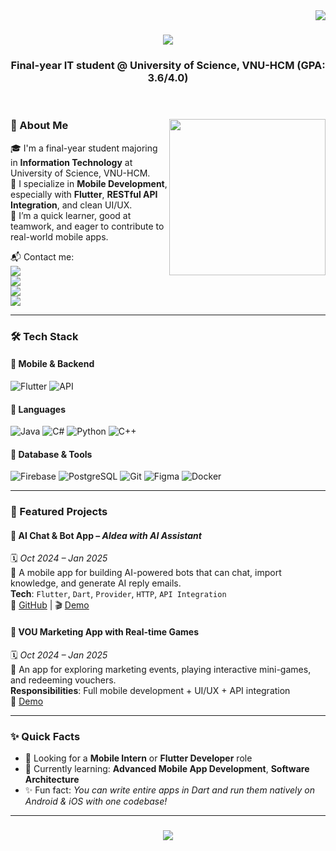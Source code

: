 <img align="right" src="https://visitor-badge.laobi.icu/badge?page_id=XuanHoa2307.XuanHoa2307" />

<h1 align="center">
  <img src="https://readme-typing-svg.herokuapp.com/?font=Righteous&size=35&center=true&vCenter=true&width=500&height=70&duration=4000&lines=Hi+There!+👋;+I'm+Nguyen+Xuan+Hoa!;">
</h1>

<h3 align="center">Final-year IT student @ University of Science, VNU-HCM (GPA: 3.6/4.0)</h3>

<br/>

<div>
  <img align="right" src="https://user-images.githubusercontent.com/74038190/225813708-98b745f2-7d22-48cf-9150-083f1b00d6c9.gif" height="250" />
  <div>

### 📌 About Me

🎓 I'm a final-year student majoring in **Information Technology** at University of Science, VNU-HCM.  
📱 I specialize in **Mobile Development**, especially with **Flutter**, **RESTful API Integration**, and clean UI/UX.  
🤝 I’m a quick learner, good at teamwork, and eager to contribute to real-world mobile apps.

📬 Contact me:  
<a href="mailto:xuanhoa711@gmail.com">
  <img src="https://img.shields.io/badge/Gmail-xuanhoa711@gmail.com-D14836?style=flat&logo=gmail&logoColor=white" />
</a>  
<a href="https://www.linkedin.com/in/xuanhoa2307/" target="_blank">
  <img src="https://img.shields.io/badge/LinkedIn-xuanhoa2307-0077B5?style=flat&logo=linkedin&logoColor=white" />
</a>  
<a href="https://github.com/XuanHoa2307" target="_blank">
  <img src="https://img.shields.io/badge/Github-XuanHoa2307-181717?style=flat&logo=github" />
</a>  
<a href="https://leetcode.com/XuanHoa2307/" target="_blank">
  <img src="https://img.shields.io/badge/LeetCode-XuanHoa2307-FFA116?style=flat&logo=leetcode&logoColor=white" />
</a>

  </div>
</div>

---

### 🛠️ Tech Stack

#### 📱 Mobile & Backend
![Flutter](https://skillicons.dev/icons?i=flutter,dart)
![API](https://skillicons.dev/icons?i=http)

#### 🧠 Languages
![Java](https://skillicons.dev/icons?i=java)
![C#](https://skillicons.dev/icons?i=cs)
![Python](https://skillicons.dev/icons?i=python)
![C++](https://skillicons.dev/icons?i=cpp)

#### 💾 Database & Tools
![Firebase](https://skillicons.dev/icons?i=firebase)
![PostgreSQL](https://skillicons.dev/icons?i=postgres)
![Git](https://skillicons.dev/icons?i=git,github)
![Figma](https://skillicons.dev/icons?i=figma)
![Docker](https://skillicons.dev/icons?i=docker)

---

### 🚀 Featured Projects

#### 🤖 AI Chat & Bot App – *Aldea with AI Assistant*  
🗓️ *Oct 2024 – Jan 2025*  
📄 A mobile app for building AI-powered bots that can chat, import knowledge, and generate AI reply emails.  
**Tech**: `Flutter`, `Dart`, `Provider`, `HTTP`, `API Integration`  
🔗 [GitHub](https://github.com/XuanHoa2307/Aldea_AI-Assistant.git) | 🎬 [Demo](https://youtu.be/zIpaoGJRd2U)

#### 🎯 VOU Marketing App with Real-time Games  
🗓️ *Oct 2024 – Jan 2025*  
📄 An app for exploring marketing events, playing interactive mini-games, and redeeming vouchers.  
**Responsibilities**: Full mobile development + UI/UX + API integration  
🔗 [Demo](https://youtu.be/NjCBZb2RJGg)

---

### ✨ Quick Facts

- 🔎 Looking for a **Mobile Intern** or **Flutter Developer** role
- 🌱 Currently learning: **Advanced Mobile App Development**, **Software Architecture**
- ✨ Fun fact: *You can write entire apps in Dart and run them natively on Android & iOS with one codebase!*

---

<h3 align="center">
  <img src="https://readme-typing-svg.herokuapp.com/?font=Righteous&size=25&center=true&vCenter=true&width=500&height=70&duration=4000&lines=Thanks+for+visiting!+✌️;+Let’s+connect+and+build+something+awesome!">
</h3>

